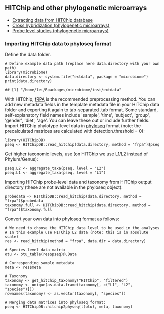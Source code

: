 <!--
  %\VignetteEngine{knitr::rmarkdown}
  %\VignetteIndexEntry{microbiome tutorial - hitchip}
  %\usepackage[utf8]{inputenc}
  %\VignetteEncoding{UTF-8}  
-->
HITChip and other phylogenetic microarrays
------------------------------------------

-   [Extracting data from HITChip
    database](https://github.com/microbiome/HITChipDB/blob/master/vignettes/vignette.md)
-   [Cross hybridization (phylogenetic microarrays)](Crosshyb.md)
-   [Probe level studies (phylogenetic microarrays)](Probelevel.md)

### Importing HITChip data to phyloseq format

Define the data folder.

    # Define example data path (replace here data.directory with your own path)
    library(microbiome)
    data.directory <- system.file("extdata", package = "microbiome")
    print(data.directory)

    ## [1] "/home/lei/Rpackages/microbiome/inst/extdata"

With HITChip,
[fRPA](http://www.computer.org/csdl/trans/tb/2011/01/ttb2011010217-abs.html)
is the recommended preprocessing method. You can add new metadata fields
in the template metadata file in your HITChip data folder and exporting
it again to tab-separated .tab format. Some standard, self-explanatory
field names include 'sample', 'time', 'subject', 'group', 'gender',
'diet', 'age'. You can leave these out or include further fields. Import
HITChip phylotype-level data in
[phyloseq](https://github.com/joey711/phyloseq) format (note: the
precalculated matrices are calculated with detection.threshold = 0):

    library(HITChipDB)
    pseq <- HITChipDB::read_hitchip(data.directory, method = "frpa")$pseq

Get higher taxonomic levels, use (on HITChip we use L1/L2 instead of
Phylum/Genus):

    pseq.L2 <- aggregate_taxa(pseq, level = "L2")
    pseq.L1 <- aggregate_taxa(pseq, level = "L1")

Importing HITChip probe-level data and taxonomy from HITChip output
directory (these are not available in the phyloseq object):

    probedata <- HITChipDB::read_hitchip(data.directory, method = "frpa")$probedata
    taxonomy.full <- HITChipDB::read_hitchip(data.directory, method = "frpa")$taxonomy.full

Convert your own data into phyloseq format as follows:

    # We need to choose the HITChip data level to be used in the analyses
    # In this example use HITChip L2 data (note: this is in absolute scale)
    res <- read_hitchip(method = "frpa", data.dir = data.directory)

    # Species-level data matrix
    otu <- otu_table(res$pseq)@.Data 

    # Corresponding sample metadata
    meta <- res$meta

    # Taxonomy
    taxonomy <- get_hitchip_taxonomy("HITChip", "filtered")
    taxonomy <- unique(as.data.frame(taxonomy[, c("L1", "L2", "species")]))
    rownames(taxonomy) <- as.vector(taxonomy[, "species"])

    # Merging data matrices into phyloseq format:
    pseq <- HITChipDB::hitchip2physeq(t(otu), meta, taxonomy)
